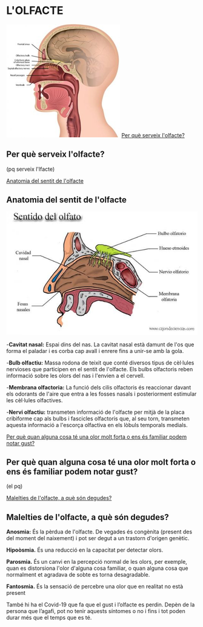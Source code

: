 # L'OLFACTE
![hola?](olfacte1.png)
[Per què serveix l'olfacte?](http://google.com)
## Per què serveix l'olfacte?
(pq serveix l'lfacte)

[Anatomia del sentit de l'olfacte](http://google.com)
## Anatomia del sentit de l'olfacte
![cabra](olfacte2.png)

-__Cavitat nasal:__ Espai dins del nas. La cavitat nasal està damunt de l'os que forma el paladar i es corba cap avall i enrere fins a unir-se amb la gola.

-__Bulb olfactiu:__ Massa rodona de teixit que conté diversos tipus de cèl·lules nervioses que participen en el sentit de l'olfacte. Els bulbs olfactoris reben informació sobre les olors del nas i l'envien a el cervell.

-__Membrana olfactoria:__ La funció dels cilis olfactoris és reaccionar davant els odorants de l'aire que entra a les fosses nasals i posteriorment estimular les cèl·lules olfactives.

-__Nervi olfactiu:__ transmeten informació de l'olfacte per mitjà de la placa cribiforme cap als bulbs i fascicles olfactoris que, al seu torn, transmeten aquesta informació a l'escorça olfactiva en els lòbuls temporals medials.

[Per què quan alguna cosa té una olor molt forta o ens és familiar podem notar gust?](http://google.com)

## Per què quan alguna cosa té una olor molt forta o ens és familiar podem notar gust?
(el pq)

[Malelties de l'olfacte, a què són degudes?](http://google.com)

## Malelties de l'olfacte, a què són degudes?
__Anosmia:__ És la pèrdua de l'olfacte. De vegades és congènita (present des del moment del naixement) i pot ser degut a un trastorn d'origen genètic.

__Hipoòsmia.__ És una reducció en la capacitat per detectar olors.

__Parosmia.__ És un canvi en la percepció normal de les olors, per exemple, quan es distorsiona l'olor d'alguna cosa familiar, o quan alguna cosa que normalment et agradava de sobte es torna desagradable.

__Fantosmia.__ És la sensació de percebre una olor que en realitat no està present

També hi ha el Covid-19 que fa que el gust i l’olfacte es perdin. Depèn de la persona que l’agafi, pot no tenir aquests síntomes o no i fins i tot poden durar més que el temps que es té.



